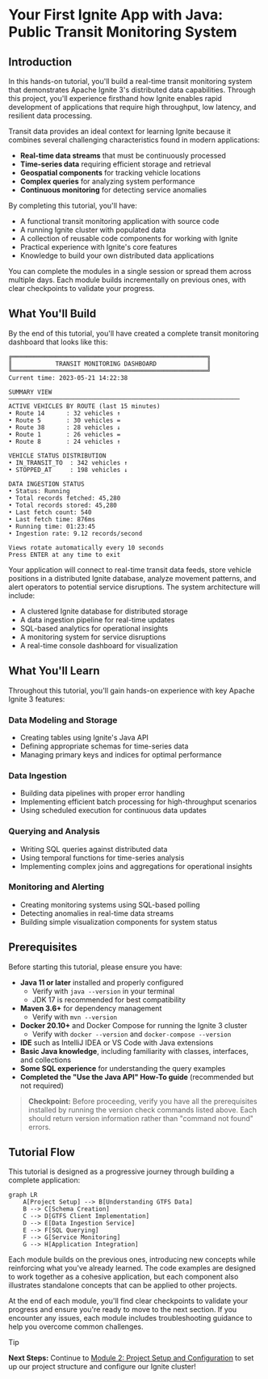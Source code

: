 # Your First Ignite App with Java: Public Transit Monitoring System

## Introduction

In this hands-on tutorial, you'll build a real-time transit monitoring system that demonstrates Apache Ignite 3's distributed data capabilities. Through this project, you'll experience firsthand how Ignite enables rapid development of applications that require high throughput, low latency, and resilient data processing.

Transit data provides an ideal context for learning Ignite because it combines several challenging characteristics found in modern applications:

- **Real-time data streams** that must be continuously processed
- **Time-series data** requiring efficient storage and retrieval
- **Geospatial components** for tracking vehicle locations
- **Complex queries** for analyzing system performance
- **Continuous monitoring** for detecting service anomalies

By completing this tutorial, you'll have:

- A functional transit monitoring application with source code
- A running Ignite cluster with populated data
- A collection of reusable code components for working with Ignite
- Practical experience with Ignite's core features
- Knowledge to build your own distributed data applications

You can complete the modules in a single session or spread them across multiple days. Each module builds incrementally on previous ones, with clear checkpoints to validate your progress.

## What You'll Build

By the end of this tutorial, you'll have created a complete transit monitoring dashboard that looks like this:

```text
╔══════════════════════════════════════════════════════╗
║            TRANSIT MONITORING DASHBOARD              ║
╚══════════════════════════════════════════════════════╝
Current time: 2023-05-21 14:22:38

SUMMARY VIEW
────────────────────────────────────────────────────────────────
ACTIVE VEHICLES BY ROUTE (last 15 minutes)
• Route 14      : 32 vehicles ↑
• Route 5       : 30 vehicles =
• Route 38      : 28 vehicles ↓
• Route 1       : 26 vehicles =
• Route 8       : 24 vehicles ↑

VEHICLE STATUS DISTRIBUTION
• IN_TRANSIT_TO  : 342 vehicles ↑
• STOPPED_AT     : 198 vehicles ↓

DATA INGESTION STATUS
• Status: Running
• Total records fetched: 45,280
• Total records stored: 45,280
• Last fetch count: 540
• Last fetch time: 876ms
• Running time: 01:23:45
• Ingestion rate: 9.12 records/second

Views rotate automatically every 10 seconds
Press ENTER at any time to exit
```

Your application will connect to real-time transit data feeds, store vehicle positions in a distributed Ignite database, analyze movement patterns, and alert operators to potential service disruptions. The system architecture will include:

- A clustered Ignite database for distributed storage
- A data ingestion pipeline for real-time updates
- SQL-based analytics for operational insights
- A monitoring system for service disruptions
- A real-time console dashboard for visualization

## What You'll Learn

Throughout this tutorial, you'll gain hands-on experience with key Apache Ignite 3 features:

### Data Modeling and Storage

- Creating tables using Ignite's Java API
- Defining appropriate schemas for time-series data
- Managing primary keys and indices for optimal performance

### Data Ingestion

- Building data pipelines with proper error handling
- Implementing efficient batch processing for high-throughput scenarios
- Using scheduled execution for continuous data updates

### Querying and Analysis

- Writing SQL queries against distributed data
- Using temporal functions for time-series analysis
- Implementing complex joins and aggregations for operational insights

### Monitoring and Alerting

- Creating monitoring systems using SQL-based polling
- Detecting anomalies in real-time data streams
- Building simple visualization components for system status

## Prerequisites

Before starting this tutorial, please ensure you have:

- **Java 11 or later** installed and properly configured
  - Verify with `java --version` in your terminal
  - JDK 17 is recommended for best compatibility
- **Maven 3.6+** for dependency management
  - Verify with `mvn --version`
- **Docker 20.10+** and Docker Compose for running the Ignite 3 cluster
  - Verify with `docker --version` and `docker-compose --version`
- **IDE** such as IntelliJ IDEA or VS Code with Java extensions
- **Basic Java knowledge**, including familiarity with classes, interfaces, and collections
- **Some SQL experience** for understanding the query examples
- **Completed the "Use the Java API" How-To guide** (recommended but not required)

> **Checkpoint:** Before proceeding, verify you have all the prerequisites installed by running the version check commands listed above. Each should return version information rather than "command not found" errors.

## Tutorial Flow

This tutorial is designed as a progressive journey through building a complete application:

```mermaid
graph LR
    A[Project Setup] --> B[Understanding GTFS Data]
    B --> C[Schema Creation]
    C --> D[GTFS Client Implementation]
    D --> E[Data Ingestion Service]
    E --> F[SQL Querying]
    F --> G[Service Monitoring]
    G --> H[Application Integration]
```

Each module builds on the previous ones, introducing new concepts while reinforcing what you've already learned. The code examples are designed to work together as a cohesive application, but each component also illustrates standalone concepts that can be applied to other projects.

At the end of each module, you'll find clear checkpoints to validate your progress and ensure you're ready to move to the next section. If you encounter any issues, each module includes troubleshooting guidance to help you overcome common challenges.

> [!tip]
> **Next Steps:** Continue to [Module 2: Project Setup and Configuration](02-project-setup.md) to set up our project structure and configure our Ignite cluster!
